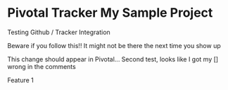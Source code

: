 Pivotal Tracker My Sample Project
=================================

Testing Github / Tracker Integration

Beware if you follow this!! It might not be there the next time you show up

This change should appear in Pivotal...
Second test, looks like I got my [] wrong in the comments

Feature 1